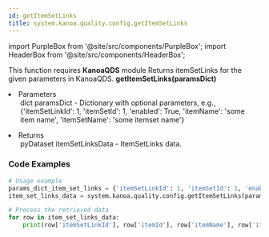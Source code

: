 ```yaml
---
id: getItemSetLinks
title: system.kanoa.quality.config.getItemSetLinks
---
```


import PurpleBox from '@site/src/components/PurpleBox';
import HeaderBox from '@site/src/components/HeaderBox';

<PurpleBox>This function requires <b>KanoaQDS</b> module</PurpleBox>
<HeaderBox header="Description">Returns itemSetLinks for the given parameters in KanoaQDS.</HeaderBox>
<HeaderBox header="Syntax">
    <b>getItemSetLinks(paramsDict)</b>
    <li> Parameters <br />
        <ul>dict paramsDict - Dictionary with optional parameters, e.g., &#123;'itemSetLinkId': 1, 'itemSetId': 1, 'enabled': True, 'itemName': 'some item name', 'itemSetName': 'some itemset name'}</ul>
    </li>
    <li> Returns <br />
        <ul>pyDataset itemSetLinksData - ItemSetLinks data.</ul>
    </li>
</HeaderBox>

### Code Examples
```python
# Usage example
params_dict_item_set_links = {'itemSetLinkId': 1, 'itemSetId': 1, 'enabled': True, 'itemName': 'some item name', 'itemSetName': 'some itemset name'}
item_set_links_data = system.kanoa.quality.config.getItemSetLinks(paramsDict=params_dict_item_set_links)

# Process the retrieved data
for row in item_set_links_data:
    print(row['itemSetLinkId'], row['itemId'], row['itemName'], row['itemSetId'], row['itemSetName'])

